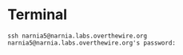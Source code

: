 Terminal
===
```  
ssh narnia5@narnia.labs.overthewire.org  
narnia5@narnia.labs.overthewire.org's password: 
